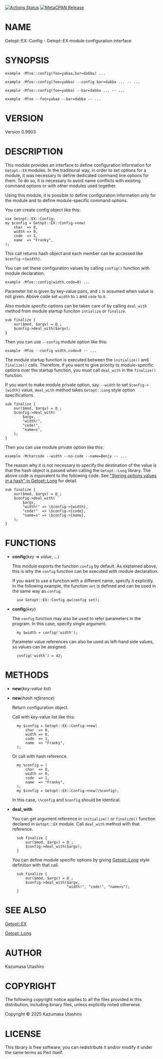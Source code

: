 [![Actions Status](https://github.com/kaz-utashiro/Getopt-EX-Config/workflows/test/badge.svg)](https://github.com/kaz-utashiro/Getopt-EX-Config/actions) [![MetaCPAN Release](https://badge.fury.io/pl/Getopt-EX-Config.svg)](https://metacpan.org/release/Getopt-EX-Config)
# NAME

Getopt::EX::Config - Getopt::EX module configuration interface

# SYNOPSIS

    example -Mfoo::config(foo=yabaa,bar=dabba) ...

    example -Mfoo::config(foo=yabba) --config bar=dabba ... -- ...

    example -Mfoo::config(foo=yabba) --bar=dabba ... -- ...

    example -Mfoo --foo=yabaa --bar=dabba -- ...

# VERSION

Version 0.9903

# DESCRIPTION

This module provides an interface to define configuration information
for `Getopt::EX` modules.  In the traditional way, in order to set
options for a module, it was necessary to define dedicated command
line options for them.  To do so, it is necessary to avoid name
conflicts with existing command options or with other modules used
together.

Using this module, it is possible to define configuration information
only for the module and to define module-specific command options.

You can create config object like this:

    use Getopt::EX::Config;
    my $config = Getopt::EX::Config->new(
        char  => 0,
        width => 0,
        code  => 1,
        name  => "Franky",
    );

This call returns hash object and each member can be accessed like
`$config->{width}`.

You can set these configuration values by calling `config()` function
with module declaration.

    example -Mfoo::config(width,code=0) ...

Parameter list is given by key-value pairs, and `1` is assumed when
value is not given.  Above code set `width` to `1` and `code` to
`0`.

Also module specific options can be taken care of by calling
`deal_with` method from module startup funciton `intialize` or
`finalize`.

    sub finalize {
        our($mod, $argv) = @_;
        $config->deal_with($argv);
    }

Then you can use `--config` module option like this:

    example -Mfoo --config width,code=0 -- ...

The module startup function is executed between the `initialize()`
and `finalize()` calls.  Therefore, if you want to give priority to
module-specific options over the startup function, you must call
`deal_with` in the `finalize()` function.

If you want to make module private option, say `--width` to set `$config->{width}` value, `deal_with` method takes `Getopt::Long`
style option specifications.

    sub finalize {
        our($mod, $argv) = @_;
        $config->deal_with(
            $argv,
            "width!",
            "code!",
            "name=s",
        );
    }

Then you can use module private option like this:

    example -Mcharcode --width --no-code --name=Benjy -- ...

The reason why it is not necessary to specify the destination of the
value is that the hash object is passed when calling the
`Getopt::Long` library.  The above code is equivalent to the
following code.  See ["Storing options values in a hash" in Getopt::Long](https://metacpan.org/pod/Getopt%3A%3ALong#Storing-options-values-in-a-hash)
for detail.

    sub finalize {
        our($mod, $argv) = @_;
        $config->deal_with(
            $argv,
            "width!" => \$config->{width},
            "code!"  => \$config->{code},
            "name=s" => \$config->{name},
        );
    }

# FUNCTIONS

- **config**(_key_ => _value_, ...)

    This module exports the function `config` by default.  As explained
    above, this is why the `config` function can be executed with module
    declaration.

    If you want to use a function with a different name, specify it
    explicitly.  In the following example, the function `set` is defined
    and can be used in the same way as `config`.

        use Getopt::EX::Config qw(config set);

- **config**(_key_)

    The `config` function may also be used to refer parameters in the
    program.  In this case, specify single argument.

        my $width = config('width');

    Parameter value references can also be used as left-hand side values,
    so values can be assigned.

        config('width') = 42;

# METHODS

- **new**(_key-value list_)
- **new**(_hash reference_)

    Return configuration object.

    Call with key-value list like this:

        my $config = Getopt::EX::Config->new(
            char  => 0,
            width => 0,
            code  => 1,
            name  => "Franky",
        );

    Or call with hash reference.

        my %config = (
            char  => 0,
            width => 0,
            code  => 1,
            name  => "Franky",
        );
        my $config = Getopt::EX::Config->new(\%config);

    In this case, `\%config` and `$config` should be identical.

- **deal\_with**

    You can get argument reference in `initialize()` or `finalize()`
    function declared in `Getopt::EX` module.  Call `deal_with` method
    with that reference.

        sub finalize {
            our($mod, $argv) = @_;
            $config->deal_with($argv);
        }

    You can define module specific options by giving [Getopt::Long](https://metacpan.org/pod/Getopt%3A%3ALong) style
    definition with that call.

        sub finalize {
            our($mod, $argv) = @_;
            $config->deal_with($argv,
                               "width!", "code!", "name=s");
        }

# SEE ALSO

[Getopt::EX](https://metacpan.org/pod/Getopt%3A%3AEX)

[Getopt::Long](https://metacpan.org/pod/Getopt%3A%3ALong)

# AUTHOR

Kazumasa Utashiro

# COPYRIGHT

The following copyright notice applies to all the files provided in
this distribution, including binary files, unless explicitly noted
otherwise.

Copyright ©︎ 2025 Kazumasa Utashiro

# LICENSE

This library is free software; you can redistribute it and/or modify
it under the same terms as Perl itself.

